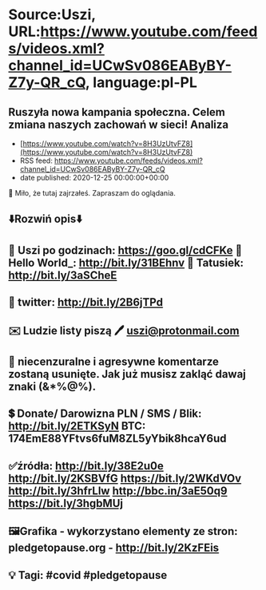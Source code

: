 # Source:Uszi, URL:https://www.youtube.com/feeds/videos.xml?channel_id=UCwSv086EAByBY-Z7y-QR_cQ, language:pl-PL

## Ruszyła nowa kampania społeczna. Celem zmiana naszych zachowań w sieci! Analiza
 - [https://www.youtube.com/watch?v=8H3UzUtvFZ8](https://www.youtube.com/watch?v=8H3UzUtvFZ8)
 - RSS feed: https://www.youtube.com/feeds/videos.xml?channel_id=UCwSv086EAByBY-Z7y-QR_cQ
 - date published: 2020-12-25 00:00:00+00:00

🤪 Miło, że tutaj zajrzałeś.  Zapraszam do oglądania.

⬇️Rozwiń opis⬇️
------------------------------------------------------------
👀 Uszi po godzinach: https://goo.gl/cdCFKe
👀 Hello World_: http://bit.ly/31BEhnv
👀 Tatusiek: http://bit.ly/3aSCheE
------------------------------------------------------------
👀 twitter: http://bit.ly/2B6jTPd
------------------------------------------------------------
✉️ Ludzie listy piszą 
🖊️ uszi@protonmail.com
------------------------------------------------------------
👺 niecenzuralne i agresywne komentarze zostaną usunięte.  Jak już musisz zakląć dawaj znaki (&*%@%).
------------------------------------------------------------
💲 Donate/ Darowizna
PLN / SMS / Blik: http://bit.ly/2ETKSyN
BTC: 174EmE88YFtvs6fuM8ZL5yYbik8hcaY6ud
---------------------------------------------------------------
✅źródła:
http://bit.ly/38E2u0e
http://bit.ly/2KSBVfG
https://bit.ly/2WKdVOv
http://bit.ly/3hfrLlw
http://bbc.in/3aE50q9
https://bit.ly/3hgbMUj
---------------------------------------------------------------
🖼Grafika - wykorzystano elementy ze stron: 
pledgetopause.org - http://bit.ly/2KzFEis
---------------------------------------------------------------
💡 Tagi: #covid #pledgetopause
--------------------------------------------------------------

